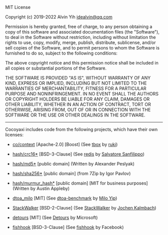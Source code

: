 MIT License

Copyright (c) 2019-2022 Alvin Yih <idealvin@qq.com>

Permission is hereby granted, free of charge, to any person obtaining a copy
of this software and associated documentation files (the "Software"), to deal
in the Software without restriction, including without limitation the rights
to use, copy, modify, merge, publish, distribute, sublicense, and/or sell
copies of the Software, and to permit persons to whom the Software is
furnished to do so, subject to the following conditions:

The above copyright notice and this permission notice shall be included in all
copies or substantial portions of the Software.

THE SOFTWARE IS PROVIDED "AS IS", WITHOUT WARRANTY OF ANY KIND, EXPRESS OR
IMPLIED, INCLUDING BUT NOT LIMITED TO THE WARRANTIES OF MERCHANTABILITY,
FITNESS FOR A PARTICULAR PURPOSE AND NONINFRINGEMENT. IN NO EVENT SHALL THE
AUTHORS OR COPYRIGHT HOLDERS BE LIABLE FOR ANY CLAIM, DAMAGES OR OTHER
LIABILITY, WHETHER IN AN ACTION OF CONTRACT, TORT OR OTHERWISE, ARISING FROM,
OUT OF OR IN CONNECTION WITH THE SOFTWARE OR THE USE OR OTHER DEALINGS IN THE
SOFTWARE.

-------------------------------------------------------------------------------
Cocoyaxi includes code from the following projects, which have their own licenses:

- [co/context](https://github.com/idealvin/cocoyaxi/tree/master/src/co/context) [Apache-2.0] [Boost] (See [tbox](https://github.com/tboox/tbox/blob/master/LICENSE.md) by [ruki](https://github.com/waruqi))

- [hash/crc16*](https://github.com/idealvin/cocoyaxi/tree/master/src/hash) [BSD-3-Clause] (See [redis](https://github.com/antirez/redis/blob/unstable/COPYING) by [Salvatore Sanfilippo](https://github.com/antirez))

- [hash/md5*](https://github.com/idealvin/cocoyaxi/tree/master/src/hash) [public domain] (Written by Alexander Peslyak)

- [hash/sha256*](https://github.com/idealvin/cocoyaxi/tree/master/src/hash) [public domain] (from 7Zip by Igor Pavlov)

- [hash/murmur_hash*](https://github.com/idealvin/cocoyaxi/tree/master/src/hash) [public domain] [MIT for business purposes] (Written by Austin Appleby)

- [dtoa_milo](https://github.com/idealvin/cocoyaxi/blob/master/include/co/__/dtoa_milo.h) [MIT] (See [dtoa-benchmark](https://github.com/miloyip/dtoa-benchmark/blob/master/license.txt) by [Milo Yip](https://github.com/miloyip))

- [StackWalker](https://github.com/idealvin/cocoyaxi/tree/master/src/log) [BSD-2-Clause] (See [StackWalker](https://github.com/JochenKalmbach/StackWalker/blob/master/LICENSE) by [Jochen Kalmbach](https://github.com/JochenKalmbach))

- [detours](https://github.com/idealvin/cocoyaxi/tree/master/src/co/detours) [MIT] (See [Detours](https://github.com/microsoft/Detours/blob/master/LICENSE.md) by Microsoft)

- [fishhook](https://github.com/facebook/fishhook) [BSD-3-Clause] (See [fishhook](https://github.com/facebook/fishhook/blob/main/LICENSE) by Facebook)
